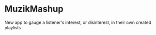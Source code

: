 # MuzikMashup
New app to gauge a listener's interest, or disinterest, in their own created playlists
